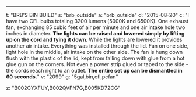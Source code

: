 ---
t: "BRB'S BIN BUILD"
s: "brb_outside"
a: "brb_outside"
d: "2015-08-20"
c: "I have two CFL bulbs totaling 3200 lumens (5000K and 6500K). One exhaust fan, exchanging 85 cubic feet of air per minute and one air intake hole two inches in diameter. <strong>The lights can be raised and lowered simply by lifting up on the cord and tying it down</strong>. While the lights are lowered it provides another air intake. Everything was installed through the lid. Fan on one side, light hole in the middle, air intake on the other side. The fan is hung down flush with the plastic of the lid, kept from falling down with glue from a hot glue gun on the corners. Not even a power strip glued or taped to the side - the cords reach right to an outlet. <strong>The entire set up can be dismantled in 60 seconds.</strong>"
v: "2099"
g: "5gal,bin,cfl,pcfan"

z: "B002CYXFUY,B002QVFN7G,B005KD72CG"
